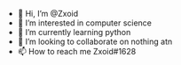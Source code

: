 - 👋 Hi, I’m @Zxoid
- 👀 I’m interested in computer science
- 🌱 I’m currently learning python
- 💞️ I’m looking to collaborate on nothing atn
- 📫 How to reach me Zxoid#1628

<!---
Zxoid/Zxoid is a ✨ special ✨ repository because its `README.md` (this file) appears on your GitHub profile.
You can click the Preview link to take a look at your changes.
--->
